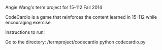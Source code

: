 Angie Wang's term project for 15-112 Fall 2014

CodeCardio is a game that reinforces the content learned in 15-112 while encouraging exercise.

Instructions to run:

Go to the directory: /termproject/codecardio
python codecardio.py